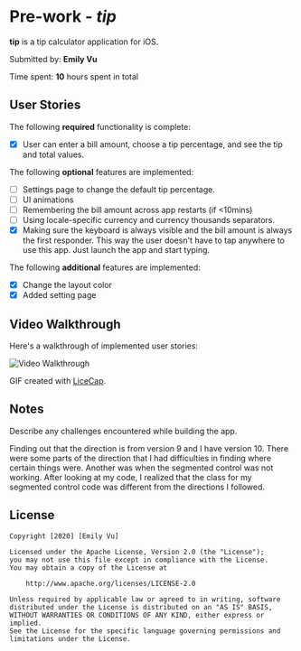 # Pre-work - *tip*

**tip** is a tip calculator application for iOS.

Submitted by: **Emily Vu**

Time spent: **10** hours spent in total

## User Stories

The following **required** functionality is complete:

* [X] User can enter a bill amount, choose a tip percentage, and see the tip and total values.

The following **optional** features are implemented:
* [ ] Settings page to change the default tip percentage.
* [ ] UI animations
* [ ] Remembering the bill amount across app restarts (if <10mins)
* [ ] Using locale-specific currency and currency thousands separators.
* [X] Making sure the keyboard is always visible and the bill amount is always the first responder. This way the user doesn't have to tap anywhere to use this app. Just launch the app and start typing.

The following **additional** features are implemented:

- [X] Change the layout color
- [X] Added setting page

## Video Walkthrough 

Here's a walkthrough of implemented user stories:

<img src='http://g.recordit.co/OuocPy4IvZ.gif' title='Video Walkthrough' width='' alt='Video Walkthrough' />

GIF created with [LiceCap](http://www.cockos.com/licecap/).

## Notes

Describe any challenges encountered while building the app.

Finding out that the direction is from version 9 and I have version 10. There were some parts of the direction that I had difficulties in finding where certain things were. Another was when the segmented control was not working. After looking at my code, I realized that the class for my segmented control code was different from the directions I followed.


## License

    Copyright [2020] [Emily Vu]

    Licensed under the Apache License, Version 2.0 (the "License");
    you may not use this file except in compliance with the License.
    You may obtain a copy of the License at

        http://www.apache.org/licenses/LICENSE-2.0

    Unless required by applicable law or agreed to in writing, software
    distributed under the License is distributed on an "AS IS" BASIS,
    WITHOUT WARRANTIES OR CONDITIONS OF ANY KIND, either express or implied.
    See the License for the specific language governing permissions and
    limitations under the License.

